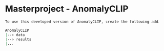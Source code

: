 # Masterproject - AnomalyCLIP

```bash
To use this developed version of AnomalyCLIP, create the following additional folders:

AnomalyCLIP
|--> data
|--> results
|...
```
